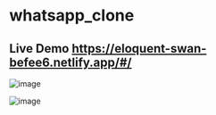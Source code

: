 # whatsapp_clone

## Live Demo https://eloquent-swan-befee6.netlify.app/#/ 

![image](https://user-images.githubusercontent.com/37849194/206325862-fc5d0662-e76f-4ab3-919f-62b80b8be8be.png)

![image](https://user-images.githubusercontent.com/37849194/206325911-1debe7f5-ba2b-437d-98f1-f470258a05e3.png)
